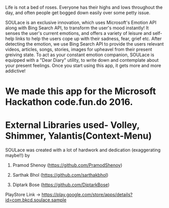 Life is not a bed of roses.
Everyone has their highs and lows throughout the day, and often people get bogged down easily over some petty issue.

SOULace is an exclusive innovation, which uses Microsoft's Emotion API along with Bing Search API, to transform the user's mood instantly!
It senses the user's current emotions, and offers a variety of leisure and self-help links to help the users cope up with their sadness, fear, grief etc. 
After detecting the emotion, we use Bing Search API to provide the users relevant videos, articles, songs, stories, images for upheavel from their present greiving state.
To act as your constant emotion companion, SOULace is equipped with a "Dear Diary" utility, to write down and contemplate about your present feelings.
Once you start using this app, it gets more and more addictive!

We made this app for the Microsoft Hackathon code.fun.do 2016.
==============================================================================================
External Libraries used- Volley, Shimmer, Yalantis(Context-Menu)
==============================================================================================

SOULace was created with a lot of hardwork and dedication (exaggerating maybe!!) by

1. Pramod Shenoy (https://github.com/PramodShenoy)             

2. Sarthak Bhol (https://github.com/sarthakbhol)

3. Diptark Bose (https://github.com/DiptarkBose)

PlayStore Link -> https://play.google.com/store/apps/details?id=com.bkcd.soulace.sample
